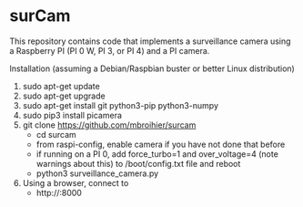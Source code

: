 # surCam

This repository contains code that implements a surveillance camera using a Raspberry PI (PI 0 W, PI 3, or PI 4) and a PI camera.  


Installation (assuming a Debian/Raspbian buster or better Linux distribution)

  1)  sudo apt-get update
  2)  sudo apt-get upgrade
  3)  sudo apt-get install git python3-pip python3-numpy
  4)  sudo pip3 install picamera
  5)  git clone https://github.com/mbroihier/surcam
      - cd surcam
      - from raspi-config, enable camera if you have not done that before
      - if running on a PI 0, add force_turbo=1 and over_voltage=4 (note warnings about this) to /boot/config.txt file and reboot
      - python3 surveillance_camera.py
  6)  Using a browser, connect to
      - http://<your pi IP address>:8000

